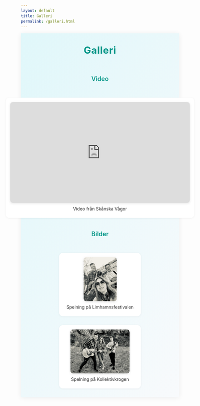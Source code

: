 ```yaml
---
layout: default
title: Galleri
permalink: /galleri.html
---
```


<style>
.hero {
  display: flex;
  flex-direction: column;
  align-items: center;
  justify-content: center;
  background: linear-gradient(120deg, #e0f7fa 0%, #f8fafc 100%);
  padding: 2.5em 1em 2em 1em;
  box-shadow: 0 2px 16px rgba(0,0,0,0.07);
}
.hero-title {
  font-size: 2.2em;
  font-weight: 700;
  color: #009688;
  margin-bottom: 0.7em;
  letter-spacing: 0.03em;
  text-align: center;
}
.gallery-section-title {
  font-size: 1.4em;
  color: #009688;
  margin: 2em 0 1em 0;
  text-align: center;
  font-weight: 600;
}
.gallery-list {
  display: flex;
  flex-wrap: wrap;
  gap: 2em;
  justify-content: center;
  margin-top: 2em;
}
.gallery-card {
  background: #fff;
  border-radius: 12px;
  box-shadow: 0 1px 6px rgba(0,0,0,0.06);
  padding: 1em 1em 1.5em 1em;
  width: 260px;
  min-height: 180px;
  display: flex;
  flex-direction: column;
  align-items: center;
  box-sizing: border-box;
}
.gallery-card img {
  max-width: 100%;
  max-height: 140px;
  border-radius: 8px;
  margin-bottom: 0.7em;
  box-shadow: 0 2px 8px rgba(0,0,0,0.10);
  cursor: pointer;
  transition: box-shadow 0.2s;
}
.gallery-card img:hover {
  box-shadow: 0 4px 16px rgba(0,150,136,0.18);
}
.gallery-caption {
  font-size: 1em;
  color: #333;
  text-align: center;
}
/* Video card styles */
.video-list {
  display: flex;
  flex-wrap: wrap;
  gap: 2em;
  justify-content: center;
  margin-top: 2em;
}
.video-card {
  background: #fff;
  border-radius: 12px;
  box-shadow: 0 1px 6px rgba(0,0,0,0.06);
  padding: 1em 1em 1.5em 1em;
  width: 600px;
  min-height: 340px;
  display: flex;
  flex-direction: column;
  align-items: center;
  box-sizing: border-box;
}
.video-card .video-wrapper {
  position: relative;
  width: 100%;
  padding-bottom: 56.25%;
  height: 0;
  overflow: hidden;
  border-radius: 8px;
  box-shadow: 0 2px 8px rgba(0,0,0,0.10);
  margin-bottom: 0.7em;
}
.video-card iframe {
  position: absolute;
  top: 0; left: 0; width: 100%; height: 100%; border: 0;
  border-radius: 8px;
}
/* Lightbox styles */
.lightbox {
  display: none;
  position: fixed;
  z-index: 9999;
  left: 0; top: 0; width: 100vw; height: 100vh;
  background: rgba(0,0,0,0.85);
  align-items: center;
  justify-content: center;
}
.lightbox.active {
  display: flex;
}
.lightbox img {
  max-width: 90vw;
  max-height: 90vh;
  border-radius: 12px;
  box-shadow: 0 4px 32px rgba(0,0,0,0.25);
}
.lightbox-close {
  position: absolute;
  top: 2vw;
  right: 3vw;
  color: #fff;
  font-size: 2.5em;
  font-weight: bold;
  cursor: pointer;
  z-index: 10001;
  text-shadow: 0 2px 8px #000;
}
</style>

<div class="hero">
  <div class="hero-title">Galleri</div>
  <div class="gallery-section-title">Video</div>
  <div class="video-list">
    <div class="video-card">
      <div class="video-wrapper">
        <iframe src="https://www.youtube.com/embed/_L8Fi8Xahaw" title="YouTube video" allowfullscreen></iframe>
      </div>
      <div class="gallery-caption">Video från Skånska Vågor</div>
    </div>
    <!-- Lägg till fler videos här -->
  </div>
  <div class="gallery-section-title">Bilder</div>
  <div class="gallery-list">
    <div class="gallery-card">
      <img src="public/galleri/501057291_10226767836958236_8478783061480093931_n.jpg" alt="Spelning 1" onclick="openLightbox(this)">
      <div class="gallery-caption">Spelning på Limhamnsfestivalen</div>
    </div>
    <div class="gallery-card">
      <img src="public/galleri/516693477_10227548120584839_2821924789254496156_n.jpg" alt="Spelning 2" onclick="openLightbox(this)">
      <div class="gallery-caption">Spelning på Kollektivkrogen</div>
    </div>
    <!-- Lägg till fler bilder här -->
  </div>
</div>

<!-- Lightbox markup -->
<div class="lightbox" id="lightbox" onclick="closeLightbox(event)">
  <span class="lightbox-close" onclick="closeLightbox(event)">&times;</span>
  <img id="lightbox-img" src="" alt="">
</div>

<script>
function openLightbox(img) {
  var lightbox = document.getElementById('lightbox');
  var lightboxImg = document.getElementById('lightbox-img');
  lightboxImg.src = img.src;
  lightboxImg.alt = img.alt;
  lightbox.classList.add('active');
}
function closeLightbox(e) {
  if (e.target.classList.contains('lightbox') || e.target.classList.contains('lightbox-close')) {
    document.getElementById('lightbox').classList.remove('active');
  }
}
document.addEventListener('keydown', function(e) {
  if (e.key === 'Escape') {
    document.getElementById('lightbox').classList.remove('active');
  }
});
</script>
